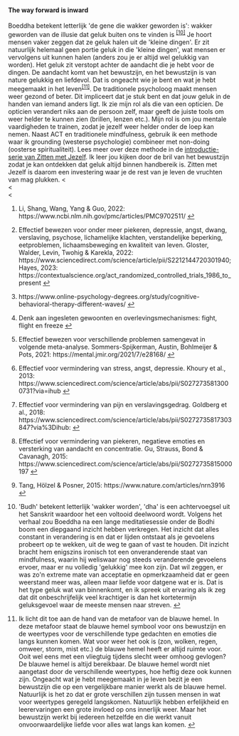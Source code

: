 #### The way forward is inward
Boeddha betekent letterlijk 'de gene die wakker geworden is': wakker geworden van de illusie dat geluk buiten ons te vinden is <sup class="footnote-ref"><a href="#bassie10" id="adriaan10">[10]</a></sup> Je hoort mensen vaker zeggen dat ze geluk halen uit de 'kleine dingen'. Er zit natuurlijk helemaal geen portie geluk in die 'kleine dingen', wat mensen er vervolgens uit kunnen halen (anders zou je er altijd wel gelukkig van worden). Het geluk zit verstopt achter de aandacht die je hebt voor de dingen. De aandacht komt van het bewustzijn, en het bewustzijn is van nature gelukkig en liefdevol. Dat is ongeacht wie je bent en wat je hebt meegemaakt in het leven<sup class="footnote-ref"><a href="#bassie11" id="adriaan11">[11]</a></sup>. De traditionele psycholoog maakt mensen weer gezond of beter. Dit impliceert dat je stuk bent en dat jouw geluk in de handen van iemand anders ligt. Ik zie mijn rol als die van een opticien. De opticien verandert niks aan de persoon zelf, maar geeft de juiste tools om weer helder te kunnen zien (brillen, lenzen etc.). Mijn rol is om jou mentale vaardigheden te trainen, zodat je jezelf weer helder onder de loep kan nemen. Naast ACT en traditionele mindfulness, gebruik ik een methode waar ik grounding (westerse psychologie) combineer met non-doing (oosterse spiritualiteit). Lees meer over deze methode in de [introductie-serie van Zitten met Jezelf](https://dklerksbv.github.io/blog.html?lang=nl). Ik leer jou kijken door de bril van het bewustzijn zodat je kan ontdekken dat geluk altijd binnen handbereik is. Zitten met Jezelf is daarom een investering waar je de rest van je leven de vruchten van mag plukken.
<                    
<     
<       
            
      
        
<section class="footnotes">
  <ol class="footnotes-list">
    <li id="bassie" class="footnote-item">
      <p class="footnote-item">
        Li, Shang, Wang, Yang & Guo, 2022: https://www.ncbi.nlm.nih.gov/pmc/articles/PMC9702511/
        <a href="#adriaan" class="footnote-backref">↩</a>
      </p>
    </li>
    <li id="bassie2" class="footnote-item">
      <p class="footnote-item">
        Effectief bewezen voor onder meer piekeren, depressie, angst, dwang, verslaving, psychose, lichamelijke klachten, verstandelijke beperking, eetproblemen, lichaamsbeweging en kwaliteit van leven. Gloster, Walder, Levin, Twohig & Karekla, 2022: https://www.sciencedirect.com/science/article/pii/S2212144720301940; Hayes, 2023: https://contextualscience.org/act_randomized_controlled_trials_1986_to_present
        <a href="#adriaan2" class="footnote-backref">↩</a>
      </p>
    </li>
    <li id="bassie3" class="footnote-item">
      <p class="footnote-item">
        https://www.online-psychology-degrees.org/study/cognitive-behavioral-therapy-different-waves/
        <a href="#adriaan3" class="footnote-backref">↩</a>
      </p>
    </li>
    <li id="bassie4" class="footnote-item">
      <p class="footnote-item">
        Denk aan ingesleten gewoonten en overlevingsmechanismes: fight, flight en freeze
        <a href="#adriaan4" class="footnote-backref">↩</a>
      </p>
    </li>
    <li id="bassie5" class="footnote-item">
      <p class="footnote-item">
        Effectief bewezen voor verschillende problemen samengevat in volgende meta-analyse. Sommers-Spijkerman, Austin, Bohlmeijer & Pots, 2021: https://mental.jmir.org/2021/7/e28168/
        <a href="#adriaan5" class="footnote-backref">↩</a>
      </p>
    </li>
    <li id="bassie6" class="footnote-item">
      <p class="footnote-item">
        Effectief voor vermindering van stress, angst, depressie. Khoury et al., 2013: https://www.sciencedirect.com/science/article/abs/pii/S0272735813000731?via=ihub
        <a href="#adriaan6" class="footnote-backref">↩</a>
      </p>
    </li>
    <li id="bassie7" class="footnote-item">
      <p class="footnote-item">
        Effectief voor vermindering van pijn en verslavingsgedrag. Goldberg et al., 2018: https://www.sciencedirect.com/science/article/abs/pii/S0272735817303847?via%3Dihub:
        <a href="#adriaan7" class="footnote-backref">↩</a>
      </p>
    </li>
    <li id="bassie8" class="footnote-item">
      <p class="footnote-item">
        Effectief voor vermindering van piekeren, negatieve emoties en versterking van aandacht en concentratie. Gu, Strauss, Bond & Cavanagh, 2015: https://www.sciencedirect.com/science/article/abs/pii/S0272735815000197
        <a href="#adriaan8" class="footnote-backref">↩</a>
      </p>
    </li>
    <li id="bassie9" class="footnote-item">
      <p class="footnote-item">
        Tang, Hölzel & Posner, 2015: https://www.nature.com/articles/nrn3916
        <a href="#adriaan9" class="footnote-backref">↩</a>
      </p>
    </li>
<li id="bassie10" class="footnote-item">
      <p class="footnote-item">
        'Budh' betekent letterlijk 'wakker worden', 'dha' is een achtervoegsel uit het Sanskrit waardoor het een voltooid deelwoord wordt. Volgens het verhaal zou Boeddha na een lange meditatiesessie onder de Bodhi boom een diepgaand inzicht hebben verkregen. Het inzicht dat alles constant in verandering is en dat er lijden ontstaat als je gevoelens probeert op te wekken, uit de weg te gaan of vast te houden. Dit inzicht bracht hem enigszins ironisch tot een onveranderende staat van mindfulness, waarin hij weliswaar nog steeds veranderende gevoelens ervoer, maar er nu volledig 'gelukkig' mee kon zijn. Dat wil zeggen, er was zo'n extreme mate van acceptatie en opmerkzaamheid dat er geen weerstand meer was, alleen maar liefde voor datgene wat er is. Dat is het type geluk wat van binnenkomt, en ik spreek uit ervaring als ik zeg dat dit onbeschrijfelijk veel krachtiger is dan het kortetermijn geluksgevoel waar de meeste mensen naar streven.
        <a href="#adriaan10" class="footnote-backref">↩</a>
      </p>
    </li>
<li id="bassie11" class="footnote-item">
      <p class="footnote-item">
        Ik licht dit toe aan de hand van de metafoor van de blauwe hemel. In deze metafoor staat de blauwe hemel symbool voor ons bewustzijn en de weertypes voor de verschillende type gedachten en emoties die langs kunnen komen. Wat voor weer het ook is (zon, wolken, regen, omweer, storm, mist etc.) de blauwe hemel heeft er altijd ruimte voor. Ooit wel eens met een vliegtuig tijdens slecht weer omhoog gevlogen?  De blauwe hemel is altijd bereikbaar. De blauwe hemel wordt niet aangetast door de verschillende weertypes, hoe heftig deze ook kunnen zijn. Ongeacht wat je hebt meegemaakt in je leven bezit je een bewustzijn die op een vergelijkbare manier werkt als de blauwe hemel. Natuurlijk is het zo dat er grote verschillen zijn tussen mensen in wat voor weertypes geregeld langskomen. Natuurlijk hebben erfelijkheid en leerervaringen een grote invloed op ons innerlijk weer. Maar het bewustzijn werkt bij iedereen hetzelfde en die werkt vanuit onvoorwaardelijke liefde voor alles wat langs kan komen. <a href="#adriaan11" class="footnote-backref">↩</a>
      </p>
    </li>
  </ol>
</section>

